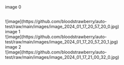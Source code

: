 image 0

<br>
![image](https://github.com/bloodstrawberry/auto-test/raw/main/images/image_2024_01_17_20_57_20_0.jpg)

<br>
image 1

<br>
![image](https://github.com/bloodstrawberry/auto-test/raw/main/images/image_2024_01_17_20_57_20_1.jpg)

<br>
image 2

<br>
![image](https://github.com/bloodstrawberry/auto-test/raw/main/images/image_2024_01_17_21_00_32_0.jpg)

<br>
<br>
<br>
<br>
<br>
